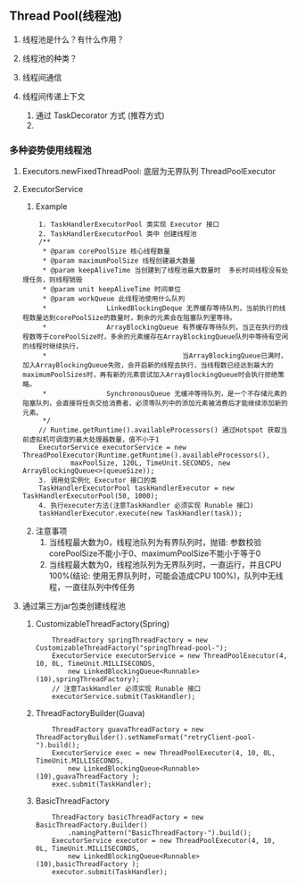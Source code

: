 ## Thread Pool(线程池)
1. 线程池是什么？有什么作用？

2. 线程池的种类？

3. 线程间通信
   
4. 线程间传递上下文
    1. 通过 TaskDecorator 方式 (推荐方式)
    2. 
### 多种姿势使用线程池
1. Executors.newFixedThreadPool: 底层为无界队列 ThreadPoolExecutor
2. ExecutorService
    1. Example 
    ```
        1. TaskHandlerExecutorPool 类实现 Executor 接口
        2. TaskHandlerExecutorPool 类中 创建线程池
        /**
         * @param corePoolSize 核心线程数量
         * @param maximumPoolSize 线程创建最大数量
         * @param keepAliveTime 当创建到了线程池最大数量时  多长时间线程没有处理任务，则线程销毁
         * @param unit keepAliveTime 时间单位
         * @param workQueue 此线程池使用什么队列 
         *               LinkedBlockingDeque 无界缓存等待队列，当前执行的线程数量达到corePoolSize的数量时，剩余的元素会在阻塞队列里等待。
         *               ArrayBlockingQueue 有界缓存等待队列，当正在执行的线程数等于corePoolSize时，多余的元素缓存在ArrayBlockingQueue队列中等待有空闲的线程时继续执行，
         *                                  当ArrayBlockingQueue已满时，加入ArrayBlockingQueue失败，会开启新的线程去执行，当线程数已经达到最大的maximumPoolSizes时，再有新的元素尝试加入ArrayBlockingQueue时会执行拒绝策略。
         *               SynchronousQueue 无缓冲等待队列，是一个不存储元素的阻塞队列，会直接将任务交给消费者，必须等队列中的添加元素被消费后才能继续添加新的元素。
         */
        // Runtime.getRuntime().availableProcessors() 通过Hotspot 获取当前虚拟机可调度的最大处理器数量，值不小于1
        ExecutorService executorService = new ThreadPoolExecutor(Runtime.getRuntime().availableProcessors(),
                maxPoolSize, 120L, TimeUnit.SECONDS, new ArrayBlockingQueue<>(queueSize));
        3. 调用处实例化 Executor 接口的类
        TaskHandlerExecutorPool taskHandlerExecutor = new TaskHandlerExecutorPool(50, 1000);
        4. 执行executer方法(注意TaskHandler 必须实现 Runable 接口)
        taskHandlerExecutor.execute(new TaskHandler(task));
   ```
    2. 注意事项
        1. 当线程最大数为0，线程池队列为有界队列时，抛错: 参数校验 corePoolSize不能小于0、maximumPoolSize不能小于等于0
        2. 当线程最大数为0，线程池队列为无界队列时，一直运行，并且CPU 100%(结论: 使用无界队列时，可能会造成CPU 100%)，队列中无线程，一直往队列中传任务
    
3. 通过第三方jar包类创建线程池
    1. CustomizableThreadFactory(Spring)
        ```
            ThreadFactory springThreadFactory = new CustomizableThreadFactory("springThread-pool-");
            ExecutorService executorService = new ThreadPoolExecutor(4, 10, 0L, TimeUnit.MILLISECONDS,
                new LinkedBlockingQueue<Runnable>(10),springThreadFactory);
            // 注意TaskHandler 必须实现 Runable 接口
            executorService.submit(TaskHandler);
        ```
    2. ThreadFactoryBuilder(Guava)
        ```
            ThreadFactory guavaThreadFactory = new ThreadFactoryBuilder().setNameFormat("retryClient-pool-").build();
            ExecutorService exec = new ThreadPoolExecutor(4, 10, 0L, TimeUnit.MILLISECONDS,
                new LinkedBlockingQueue<Runnable>(10),guavaThreadFactory );
            exec.submit(TaskHandler);
        ```
    3. BasicThreadFactory
        ```
            ThreadFactory basicThreadFactory = new BasicThreadFactory.Builder()
		        .namingPattern("BasicThreadFactory-").build();
            ExecutorService executor = new ThreadPoolExecutor(4, 10, 0L, TimeUnit.MILLISECONDS,
                new LinkedBlockingQueue<Runnable>(10),basicThreadFactory );
            executor.submit(TaskHandler);
        ```
